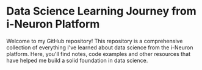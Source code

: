 # Data Science Learning Journey from i-Neuron Platform

Welcome to my GitHub repository! This repository is a comprehensive collection of everything I've learned about data science from the i-Neuron platform. Here, you'll find notes, code examples and other resources that have helped me build a solid foundation in data science.

